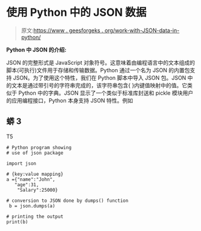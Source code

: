 # 使用 Python 中的 JSON 数据

> 原文:[https://www . geesforgeks . org/work-with-JSON-data-in-python/](https://www.geeksforgeeks.org/working-with-json-data-in-python/)

**Python 中 JSON 的介绍:**

JSON 的完整形式是 JavaScript 对象符号。这意味着由编程语言中的文本组成的脚本(可执行)文件用于存储和传输数据。Python 通过一个名为 JSON 的内置包支持 JSON。为了使用这个特性，我们在 Python 脚本中导入 JSON 包。JSON 中的文本是通过带引号的字符串完成的，该字符串包含{ }内键值映射中的值。它类似于 Python 中的字典。JSON 显示了一个类似于标准库封送和 pickle 模块用户的应用编程接口，Python 本身支持 JSON 特性。例如

## 蟒 3

T5

```
# Python program showing
# use of json package

import json

# {key:value mapping}
a ={"name":"John",
   "age":31,
    "Salary":25000}

# conversion to JSON done by dumps() function
 b = json.dumps(a)

# printing the output
print(b)
```